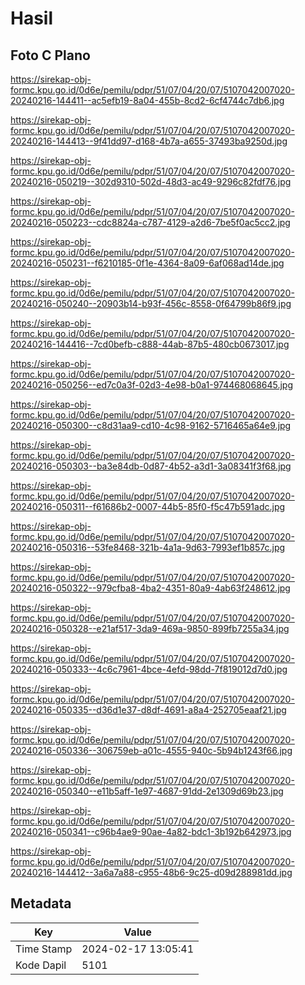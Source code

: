 # Hasil

## Foto C Plano

https://sirekap-obj-formc.kpu.go.id/0d6e/pemilu/pdpr/51/07/04/20/07/5107042007020-20240216-144411--ac5efb19-8a04-455b-8cd2-6cf4744c7db6.jpg

https://sirekap-obj-formc.kpu.go.id/0d6e/pemilu/pdpr/51/07/04/20/07/5107042007020-20240216-144413--9f41dd97-d168-4b7a-a655-37493ba9250d.jpg

https://sirekap-obj-formc.kpu.go.id/0d6e/pemilu/pdpr/51/07/04/20/07/5107042007020-20240216-050219--302d9310-502d-48d3-ac49-9296c82fdf76.jpg

https://sirekap-obj-formc.kpu.go.id/0d6e/pemilu/pdpr/51/07/04/20/07/5107042007020-20240216-050223--cdc8824a-c787-4129-a2d6-7be5f0ac5cc2.jpg

https://sirekap-obj-formc.kpu.go.id/0d6e/pemilu/pdpr/51/07/04/20/07/5107042007020-20240216-050231--f6210185-0f1e-4364-8a09-6af068ad14de.jpg

https://sirekap-obj-formc.kpu.go.id/0d6e/pemilu/pdpr/51/07/04/20/07/5107042007020-20240216-050240--20903b14-b93f-456c-8558-0f64799b86f9.jpg

https://sirekap-obj-formc.kpu.go.id/0d6e/pemilu/pdpr/51/07/04/20/07/5107042007020-20240216-144416--7cd0befb-c888-44ab-87b5-480cb0673017.jpg

https://sirekap-obj-formc.kpu.go.id/0d6e/pemilu/pdpr/51/07/04/20/07/5107042007020-20240216-050256--ed7c0a3f-02d3-4e98-b0a1-974468068645.jpg

https://sirekap-obj-formc.kpu.go.id/0d6e/pemilu/pdpr/51/07/04/20/07/5107042007020-20240216-050300--c8d31aa9-cd10-4c98-9162-5716465a64e9.jpg

https://sirekap-obj-formc.kpu.go.id/0d6e/pemilu/pdpr/51/07/04/20/07/5107042007020-20240216-050303--ba3e84db-0d87-4b52-a3d1-3a08341f3f68.jpg

https://sirekap-obj-formc.kpu.go.id/0d6e/pemilu/pdpr/51/07/04/20/07/5107042007020-20240216-050311--f61686b2-0007-44b5-85f0-f5c47b591adc.jpg

https://sirekap-obj-formc.kpu.go.id/0d6e/pemilu/pdpr/51/07/04/20/07/5107042007020-20240216-050316--53fe8468-321b-4a1a-9d63-7993ef1b857c.jpg

https://sirekap-obj-formc.kpu.go.id/0d6e/pemilu/pdpr/51/07/04/20/07/5107042007020-20240216-050322--979cfba8-4ba2-4351-80a9-4ab63f248612.jpg

https://sirekap-obj-formc.kpu.go.id/0d6e/pemilu/pdpr/51/07/04/20/07/5107042007020-20240216-050328--e21af517-3da9-469a-9850-899fb7255a34.jpg

https://sirekap-obj-formc.kpu.go.id/0d6e/pemilu/pdpr/51/07/04/20/07/5107042007020-20240216-050333--4c6c7961-4bce-4efd-98dd-7f819012d7d0.jpg

https://sirekap-obj-formc.kpu.go.id/0d6e/pemilu/pdpr/51/07/04/20/07/5107042007020-20240216-050335--d36d1e37-d8df-4691-a8a4-252705eaaf21.jpg

https://sirekap-obj-formc.kpu.go.id/0d6e/pemilu/pdpr/51/07/04/20/07/5107042007020-20240216-050336--306759eb-a01c-4555-940c-5b94b1243f66.jpg

https://sirekap-obj-formc.kpu.go.id/0d6e/pemilu/pdpr/51/07/04/20/07/5107042007020-20240216-050340--e11b5aff-1e97-4687-91dd-2e1309d69b23.jpg

https://sirekap-obj-formc.kpu.go.id/0d6e/pemilu/pdpr/51/07/04/20/07/5107042007020-20240216-050341--c96b4ae9-90ae-4a82-bdc1-3b192b642973.jpg

https://sirekap-obj-formc.kpu.go.id/0d6e/pemilu/pdpr/51/07/04/20/07/5107042007020-20240216-144412--3a6a7a88-c955-48b6-9c25-d09d288981dd.jpg


## Metadata

| Key        | Value               |
| ---------- | ------------------- |
| Time Stamp | 2024-02-17 13:05:41 |
| Kode Dapil | 5101                |



